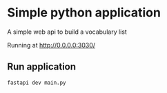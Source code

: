 # Simple python application

A simple web api to build a vocabulary list

Running at http://0.0.0.0:3030/

## Run application

```
fastapi dev main.py
```
